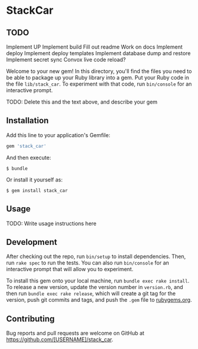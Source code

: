 # StackCar

## TODO
Implement UP
Implement build
Fill out readme
Work on docs
Implement deploy
Implement deploy templates
Implement database dump and restore
Implement secret sync
Convox live code reload?

Welcome to your new gem! In this directory, you'll find the files you need to be able to package up your Ruby library into a gem. Put your Ruby code in the file `lib/stack_car`. To experiment with that code, run `bin/console` for an interactive prompt.

TODO: Delete this and the text above, and describe your gem

## Installation

Add this line to your application's Gemfile:

```ruby
gem 'stack_car'
```

And then execute:

    $ bundle

Or install it yourself as:

    $ gem install stack_car

## Usage

TODO: Write usage instructions here

## Development

After checking out the repo, run `bin/setup` to install dependencies. Then, run `rake spec` to run the tests. You can also run `bin/console` for an interactive prompt that will allow you to experiment.

To install this gem onto your local machine, run `bundle exec rake install`. To release a new version, update the version number in `version.rb`, and then run `bundle exec rake release`, which will create a git tag for the version, push git commits and tags, and push the `.gem` file to [rubygems.org](https://rubygems.org).

## Contributing

Bug reports and pull requests are welcome on GitHub at https://github.com/[USERNAME]/stack_car.

